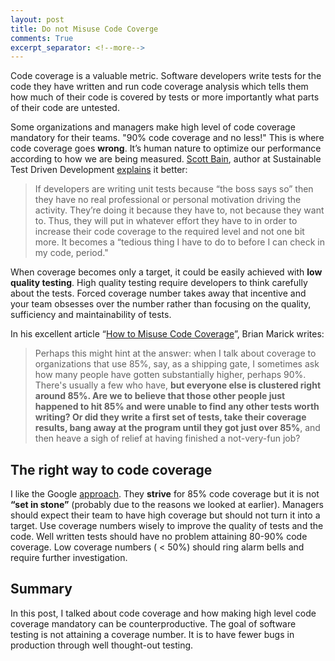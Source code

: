 ```yaml
---
layout: post
title: Do not Misuse Code Coverge
comments: True
excerpt_separator: <!--more-->
---
```


Code coverage is a valuable metric. Software developers write tests for the code they have written and run code coverage analysis which tells them how much of their code is covered by tests or more importantly what parts of their code are untested.

Some organizations and managers make high level of code coverage mandatory for their teams. "90% code coverage and no less!" This is where code coverage goes **wrong**. It’s human nature to optimize our performance according to how we are being measured. [Scott Bain](http://www.netobjectives.com/users/scott-bain), author at Sustainable Test Driven Development [explains](http://www.sustainabletdd.com/2011/12/lies-damned-lies-and-code-coverage.html) it better:

> If developers are writing unit tests because “the boss says so” then they have no real professional or personal motivation driving the activity. They’re doing it because they have to, not because they want to. Thus, they will put in whatever effort they have to in order to increase their code coverage to the required level and not one bit more. It becomes a “tedious thing I have to do to before I can check in my code, period."

<!--more-->

When coverage becomes only a target, it could be easily achieved with **low quality testing**. High quality testing require developers to think carefully about the tests. Forced coverage number takes away that incentive and your team obsesses over the number rather than focusing on the quality, sufficiency and maintainability of tests.

In his excellent article “[How to Misuse Code Coverage](http://www.exampler.com/testing-com/writings/coverage.pdf)”, Brian Marick writes:

> Perhaps this might hint at the answer: when I talk about coverage to organizations that use
85%, say, as a shipping gate, I sometimes ask how many people have gotten substantially
higher, perhaps 90%. There's usually a few who have, **but everyone else is clustered right
around 85%. Are we to believe that those other people just happened to hit 85% and were
unable to find any other tests worth writing? Or did they write a first set of tests, take their
coverage results, bang away at the program until they got just over 85%**, and then heave a
sigh of relief at having finished a not-very-fun job?

## The right way to code coverage

I like the Google [approach](https://docs.google.com/presentation/d/1god5fDDd1aP6PwhPodOnAZSPpD80lqYDrHhuhyD7Tvg/edit#slide=id.g3f5c82004_99_130). They **strive** for 85% code coverage but it is not **“set in stone”** (probably due to the reasons we looked at earlier). Managers should expect their team to have high coverage but should not turn it into a target. Use coverage numbers wisely to improve the quality of tests and the code. Well written tests should have no problem attaining 80-90% code coverage. Low coverage numbers ( < 50%) should ring alarm bells and require further investigation.

## Summary

In this post, I talked about code coverage and how making high level code coverage mandatory can be counterproductive. The goal of software testing is not attaining a coverage number. It is to have fewer bugs in production through well thought-out testing.
